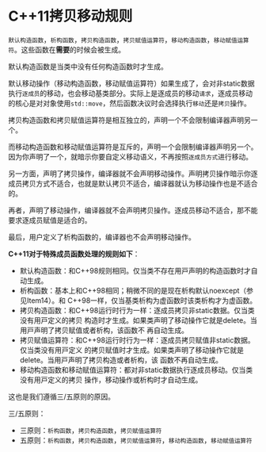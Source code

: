 # C++11拷贝移动规则

`默认构造函数`，`析构函数`，`拷贝构造函数`，`拷贝赋值运算符`，`移动构造函数`，`移动赋值运算符`。这些函数在**需要**的时候会被生成。

默认构造函数是当类中没有任何构造函数时才生成。

默认移动操作（移动构造函数，移动赋值运算符）如果生成了，会对非static数据执行`逐成员`的移动，也会移动基类部分。实际上是逐成员的移动`请求`，逐成员移动的核⼼是对对象使⽤`std::move`，然后函数决议时会选择执⾏`移动`还是`拷⻉`操作。

拷贝构造函数和拷贝赋值运算符是相互独立的，声明一个不会限制编译器声明另一个。

而移动构造函数和移动赋值运算符是互斥的，声明一个会限制编译器声明另一个。因为你声明了一个，就暗示你要自定义移动语义，不再按照`逐成员方式`进行移动。

另一方面，声明了拷贝操作，编译器就不会声明移动操作。声明拷贝操作暗示你逐成员拷贝方式不适合，也就是默认拷贝不适合，编译器就认为移动操作也是不适合的。

再者，声明了移动操作，编译器就不会声明拷贝操作。逐成员移动不适合，那不能要求逐成员赋值是适合的。

最后，用户定义了析构函数的，编译器也不会声明移动操作。

**C++11对于特殊成员函数处理的规则如下**：

+ 默认构造函数：和C++98规则相同。仅当类不存在⽤⼾声明的构造函数时才⾃动⽣成。
+ 析构函数：基本上和C++98相同；稍微不同的是现在析构默认noexcept（参⻅Item14）。和
  C++98⼀样，仅当基类析构为虚函数时该类析构才为虚函数。
+ 拷⻉构造函数：和C++98运⾏时⾏为⼀样：逐成员拷⻉⾮static数据。仅当类没有⽤⼾定义的拷⻉
  构造时才⽣成。如果类声明了移动操作它就是delete。当⽤⼾声明了拷⻉赋值或者析构，该函数不
  再⾃动⽣成。
+ 拷⻉赋值运算符：和C++98运⾏时⾏为⼀样：逐成员拷⻉赋值⾮static数据。仅当类没有⽤⼾定义
  的拷⻉赋值时才⽣成。如果类声明了移动操作它就是delete。当⽤⼾声明了拷⻉构造或者析构，该
  函数不再⾃动⽣成。
+ 移动构造函数和移动赋值运算符：都对⾮static数据执⾏逐成员移动。仅当类没有⽤⼾定义的拷⻉
  操作，移动操作或析构时才⾃动⽣成。

这也是我们遵循三/五原则的原因。

三/五原则：

+ 三原则：`析构函数`，`拷贝构造函数`，`拷贝赋值运算符`
+ 五原则：`析构函数`，`拷贝构造函数`，`拷贝赋值运算符`，`移动构造函数`，`移动赋值运算符`

